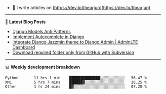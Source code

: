<!-- ![My Profile Introduction Image](https://i.ibb.co/tLFZ15Q/gh.png) -->
- 📝 I write articles on [https://dev.to/thearjun](https://dev.to/thearjun)

-------

📕 **Latest Blog Posts**
<!-- BLOG-POST-LIST:START -->
- [Django Models Anti Patterns](https://dev.to/thearjun/django-models-anti-patterns-1ma1)
- [Implement Autocomplete in Django](https://dev.to/thearjun/implement-autocomplete-in-django-3h20)
- [Integrate Django Jazzmin theme to Django Admin | AdminLTE Dashboard](https://dev.to/thearjun/integrate-django-jazzmin-theme-to-django-admin-adminlte-dashboard-5aao)
- [Download required folder only from GitHub with Subversion](https://dev.to/thearjun/download-required-folder-only-from-github-with-subversion-2gpc)
<!-- BLOG-POST-LIST:END -->

-------

📊 **Weekly development breakdown**
<!--START_SECTION:waka-->

```text
Python       11 hrs 1 min    ██████████████░░░░░░░░░░░   56.47 %
XML          5 hrs 7 mins    ██████▓░░░░░░░░░░░░░░░░░░   26.25 %
Other        1 hr 24 mins    █▓░░░░░░░░░░░░░░░░░░░░░░░   07.20 %
```

<!--END_SECTION:waka-->
<img src='https://profile-counter.glitch.me/thearjun/count.svg' width='0px'>
